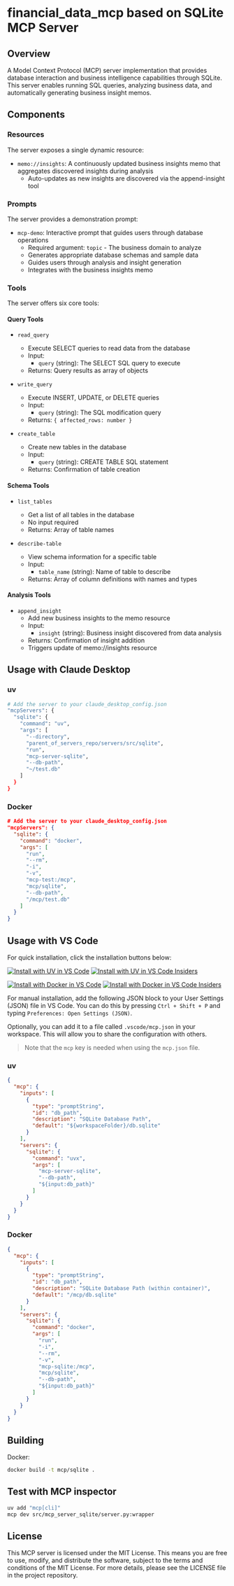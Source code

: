 # financial_data_mcp based on SQLite MCP Server

## Overview
A Model Context Protocol (MCP) server implementation that provides database interaction and business intelligence capabilities through SQLite. This server enables running SQL queries, analyzing business data, and automatically generating business insight memos.

## Components

### Resources
The server exposes a single dynamic resource:
- `memo://insights`: A continuously updated business insights memo that aggregates discovered insights during analysis
  - Auto-updates as new insights are discovered via the append-insight tool

### Prompts
The server provides a demonstration prompt:
- `mcp-demo`: Interactive prompt that guides users through database operations
  - Required argument: `topic` - The business domain to analyze
  - Generates appropriate database schemas and sample data
  - Guides users through analysis and insight generation
  - Integrates with the business insights memo

### Tools
The server offers six core tools:

#### Query Tools
- `read_query`
   - Execute SELECT queries to read data from the database
   - Input:
     - `query` (string): The SELECT SQL query to execute
   - Returns: Query results as array of objects

- `write_query`
   - Execute INSERT, UPDATE, or DELETE queries
   - Input:
     - `query` (string): The SQL modification query
   - Returns: `{ affected_rows: number }`

- `create_table`
   - Create new tables in the database
   - Input:
     - `query` (string): CREATE TABLE SQL statement
   - Returns: Confirmation of table creation

#### Schema Tools
- `list_tables`
   - Get a list of all tables in the database
   - No input required
   - Returns: Array of table names

- `describe-table`
   - View schema information for a specific table
   - Input:
     - `table_name` (string): Name of table to describe
   - Returns: Array of column definitions with names and types

#### Analysis Tools
- `append_insight`
   - Add new business insights to the memo resource
   - Input:
     - `insight` (string): Business insight discovered from data analysis
   - Returns: Confirmation of insight addition
   - Triggers update of memo://insights resource


## Usage with Claude Desktop

### uv

```bash
# Add the server to your claude_desktop_config.json
"mcpServers": {
  "sqlite": {
    "command": "uv",
    "args": [
      "--directory",
      "parent_of_servers_repo/servers/src/sqlite",
      "run",
      "mcp-server-sqlite",
      "--db-path",
      "~/test.db"
    ]
  }
}
```

### Docker

```json
# Add the server to your claude_desktop_config.json
"mcpServers": {
  "sqlite": {
    "command": "docker",
    "args": [
      "run",
      "--rm",
      "-i",
      "-v",
      "mcp-test:/mcp",
      "mcp/sqlite",
      "--db-path",
      "/mcp/test.db"
    ]
  }
}
```

## Usage with VS Code

For quick installation, click the installation buttons below:

[![Install with UV in VS Code](https://img.shields.io/badge/VS_Code-UV-0098FF?style=flat-square&logo=visualstudiocode&logoColor=white)](https://insiders.vscode.dev/redirect/mcp/install?name=sqlite&inputs=%5B%7B%22type%22%3A%22promptString%22%2C%22id%22%3A%22db_path%22%2C%22description%22%3A%22SQLite%20Database%20Path%22%2C%22default%22%3A%22%24%7BworkspaceFolder%7D%2Fdb.sqlite%22%7D%5D&config=%7B%22command%22%3A%22uvx%22%2C%22args%22%3A%5B%22mcp-server-sqlite%22%2C%22--db-path%22%2C%22%24%7Binput%3Adb_path%7D%22%5D%7D) [![Install with UV in VS Code Insiders](https://img.shields.io/badge/VS_Code_Insiders-UV-24bfa5?style=flat-square&logo=visualstudiocode&logoColor=white)](https://insiders.vscode.dev/redirect/mcp/install?name=sqlite&inputs=%5B%7B%22type%22%3A%22promptString%22%2C%22id%22%3A%22db_path%22%2C%22description%22%3A%22SQLite%20Database%20Path%22%2C%22default%22%3A%22%24%7BworkspaceFolder%7D%2Fdb.sqlite%22%7D%5D&config=%7B%22command%22%3A%22uvx%22%2C%22args%22%3A%5B%22mcp-server-sqlite%22%2C%22--db-path%22%2C%22%24%7Binput%3Adb_path%7D%22%5D%7D&quality=insiders)

[![Install with Docker in VS Code](https://img.shields.io/badge/VS_Code-Docker-0098FF?style=flat-square&logo=visualstudiocode&logoColor=white)](https://insiders.vscode.dev/redirect/mcp/install?name=sqlite&inputs=%5B%7B%22type%22%3A%22promptString%22%2C%22id%22%3A%22db_path%22%2C%22description%22%3A%22SQLite%20Database%20Path%20(within%20container)%22%2C%22default%22%3A%22%2Fmcp%2Fdb.sqlite%22%7D%5D&config=%7B%22command%22%3A%22docker%22%2C%22args%22%3A%5B%22run%22%2C%22-i%22%2C%22--rm%22%2C%22-v%22%2C%22mcp-sqlite%3A%2Fmcp%22%2C%22mcp%2Fsqlite%22%2C%22--db-path%22%2C%22%24%7Binput%3Adb_path%7D%22%5D%7D) [![Install with Docker in VS Code Insiders](https://img.shields.io/badge/VS_Code_Insiders-Docker-24bfa5?style=flat-square&logo=visualstudiocode&logoColor=white)](https://insiders.vscode.dev/redirect/mcp/install?name=sqlite&inputs=%5B%7B%22type%22%3A%22promptString%22%2C%22id%22%3A%22db_path%22%2C%22description%22%3A%22SQLite%20Database%20Path%20(within%20container)%22%2C%22default%22%3A%22%2Fmcp%2Fdb.sqlite%22%7D%5D&config=%7B%22command%22%3A%22docker%22%2C%22args%22%3A%5B%22run%22%2C%22-i%22%2C%22--rm%22%2C%22-v%22%2C%22mcp-sqlite%3A%2Fmcp%22%2C%22mcp%2Fsqlite%22%2C%22--db-path%22%2C%22%24%7Binput%3Adb_path%7D%22%5D%7D&quality=insiders)

For manual installation, add the following JSON block to your User Settings (JSON) file in VS Code. You can do this by pressing `Ctrl + Shift + P` and typing `Preferences: Open Settings (JSON)`.

Optionally, you can add it to a file called `.vscode/mcp.json` in your workspace. This will allow you to share the configuration with others.

> Note that the `mcp` key is needed when using the `mcp.json` file.

### uv

```json
{
  "mcp": {
    "inputs": [
      {
        "type": "promptString",
        "id": "db_path",
        "description": "SQLite Database Path",
        "default": "${workspaceFolder}/db.sqlite"
      }
    ],
    "servers": {
      "sqlite": {
        "command": "uvx",
        "args": [
          "mcp-server-sqlite",
          "--db-path",
          "${input:db_path}"
        ]
      }
    }
  }
}
```

### Docker

```json
{
  "mcp": {
    "inputs": [
      {
        "type": "promptString",
        "id": "db_path",
        "description": "SQLite Database Path (within container)",
        "default": "/mcp/db.sqlite"
      }
    ],
    "servers": {
      "sqlite": {
        "command": "docker",
        "args": [
          "run",
          "-i",
          "--rm",
          "-v",
          "mcp-sqlite:/mcp",
          "mcp/sqlite",
          "--db-path",
          "${input:db_path}"
        ]
      }
    }
  }
}
```

## Building

Docker:

```bash
docker build -t mcp/sqlite .
```

## Test with MCP inspector

```bash
uv add "mcp[cli]"
mcp dev src/mcp_server_sqlite/server.py:wrapper  
```

## License

This MCP server is licensed under the MIT License. This means you are free to use, modify, and distribute the software, subject to the terms and conditions of the MIT License. For more details, please see the LICENSE file in the project repository.
